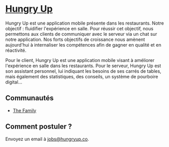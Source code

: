 [Hungry Up](https://hungryup.co)
=========

Hungry Up est une application mobile présente dans les restaurants. Notre objectif : fluidifier l'expérience en salle. Pour réussir cet objectif, nous permettons aux clients de communiquer avec le serveur via un chat sur notre application. Nos forts objectifs de croissance nous amènent aujourd'hui à internaliser les compétences afin de gagner en qualité et en réactivité.

Pour le client, Hungry Up est une application mobile visant à améliorer l'expérience en salle dans les restaurants.
Pour le serveur, Hungry Up est son assistant personnel, lui indiquant les besoins de ses carrés de tables, mais également des statistiques, des conseils, un système de pourboire digital...
 
## Communautés
* [The Family](http://thefamily.co/)

## Comment postuler ?
Envoyez un email à [jobs@hungryup.co](mailto:jobs@hungryup.co).
